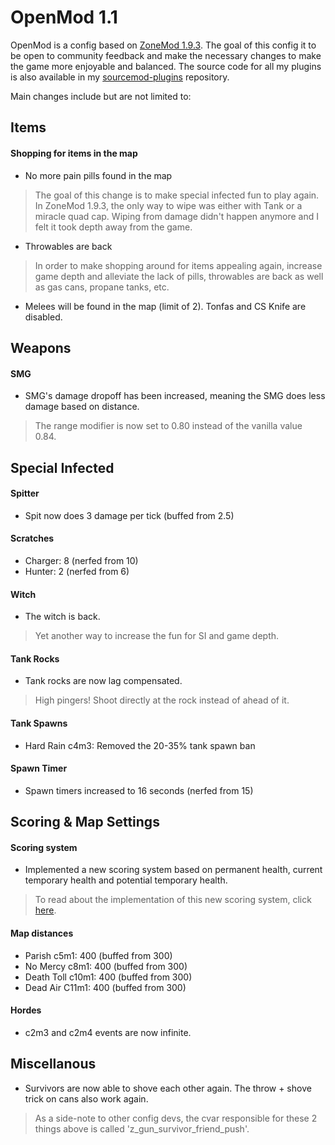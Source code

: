 # OpenMod 1.1

OpenMod is a config based on [ZoneMod 1.9.3](https://github.com/SirPlease/ZoneMod). The goal of this config it to be open to community feedback
and make the necessary changes to make the game more enjoyable and balanced. The source code for all my plugins is also available in my [sourcemod-plugins](https://github.com/LuckyServ/sourcemod-plugins) repository.  
  
Main changes include but are not limited to:  

## Items

#### Shopping for items in the map

- No more pain pills found in the map

> The goal of this change is to make special infected fun to play again. In ZoneMod 1.9.3, the only way to wipe was either with Tank or a miracle quad cap. Wiping from damage didn't happen anymore and I felt it took depth away from the game.

- Throwables are back

> In order to make shopping around for items appealing again, increase game depth and alleviate the lack of pills, throwables are back as well as gas cans, propane tanks, etc.

- Melees will be found in the map (limit of 2). Tonfas and CS Knife are disabled.

## Weapons

#### SMG
- SMG's damage dropoff has been increased, meaning the SMG does less damage based on distance.

> The range modifier is now set to 0.80 instead of the vanilla value 0.84.

## Special Infected

#### Spitter
- Spit now does 3 damage per tick (buffed from 2.5) 

#### Scratches
- Charger: 8 (nerfed from 10)
- Hunter: 2 (nerfed from 6)  

#### Witch

- The witch is back.

> Yet another way to increase the fun for SI and game depth.

#### Tank Rocks

- Tank rocks are now lag compensated. 

> High pingers! Shoot directly at the rock instead of ahead of it.

#### Tank Spawns
- Hard Rain c4m3: Removed the 20-35% tank spawn ban

#### Spawn Timer
- Spawn timers increased to 16 seconds (nerfed from 15)

## Scoring & Map Settings

#### Scoring system
- Implemented a new scoring system based on permanent health, current temporary 
health and potential temporary health.

> To read about the implementation of this new scoring system, click [here](https://github.com/LuckyServ/sourcemod-plugins/blob/master/source/l4d2_health_temp_bonus.sp).

#### Map distances
- Parish c5m1: 400 (buffed from 300)
- No Mercy c8m1: 400 (buffed from 300) 
- Death Toll c10m1: 400 (buffed from 300)
- Dead Air C11m1: 400 (buffed from 300)

#### Hordes
- c2m3 and c2m4 events are now infinite.  

## Miscellanous

- Survivors are now able to shove each other again. The throw + shove trick on cans also work again.

> As a side-note to other config devs, the cvar responsible for these 2 things above is called 'z_gun_survivor_friend_push'.
